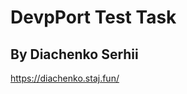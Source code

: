 <h1>DevpPort Test Task</h1>
<h2>By Diachenko Serhii</h2>
<a href="https://diachenko.staj.fun/">https://diachenko.staj.fun/</a>
